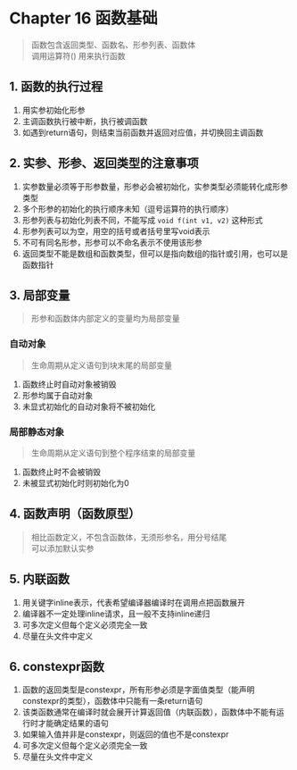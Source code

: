 # Chapter 16 函数基础

> 函数包含返回类型、函数名、形参列表、函数体  
> 调用运算符() 用来执行函数

## 1. 函数的执行过程

1. 用实参初始化形参
2. 主调函数执行被中断，执行被调函数
3. 如遇到return语句，则结束当前函数并返回对应值，并切换回主调函数

## 2. 实参、形参、返回类型的注意事项

1. 实参数量必须等于形参数量，形参必会被初始化，实参类型必须能转化成形参类型
2. 多个形参的初始化的执行顺序未知（逗号运算符的执行顺序）
3. 形参列表与初始化列表不同，不能写成 `void f(int v1, v2)` 这种形式
4. 形参列表可以为空，用空的括号或者括号里写void表示
5. 不可有同名形参，形参可以不命名表示不使用该形参
6. 返回类型不能是数组和函数类型，但可以是指向数组的指针或引用，也可以是函数指针

## 3. 局部变量

> 形参和函数体内部定义的变量均为局部变量

### 自动对象

> 生命周期从定义语句到块末尾的局部变量

1. 函数终止时自动对象被销毁
2. 形参均属于自动对象
3. 未显式初始化的自动对象将不被初始化

### 局部静态对象

> 生命周期从定义语句到整个程序结束的局部变量

1. 函数终止时不会被销毁
2. 未被显式初始化时则初始化为0

## 4. 函数声明（函数原型）

> 相比函数定义，不包含函数体，无须形参名，用分号结尾  
> 可以添加默认实参

## 5. 内联函数

1. 用关键字inline表示，代表希望编译器编译时在调用点把函数展开
2. 编译器不一定处理inline请求，且一般不支持inline递归
3. 可多次定义但每个定义必须完全一致
4. 尽量在头文件中定义

## 6. constexpr函数

1. 函数的返回类型是constexpr，所有形参必须是字面值类型（能声明constexpr的类型），函数体中只能有一条return语句  
2. 该类函数通常在编译时就会展开计算返回值（内联函数），函数体中不能有运行时才能确定结果的语句  
3. 如果输入值并非是constexpr，则返回的值也不是constexpr
4. 可多次定义但每个定义必须完全一致
5. 尽量在头文件中定义
